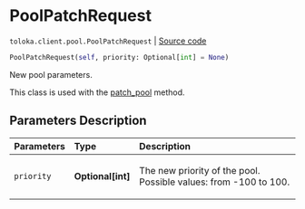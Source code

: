 # PoolPatchRequest
`toloka.client.pool.PoolPatchRequest` | [Source code](https://github.com/Toloka/toloka-kit/blob/v1.2.2/src/client/pool/__init__.py#L282)

```python
PoolPatchRequest(self, priority: Optional[int] = None)
```

New pool parameters.


This class is used with the [patch_pool](toloka.client.TolokaClient.patch_pool.md) method.

## Parameters Description

| Parameters | Type | Description |
| :----------| :----| :-----------|
`priority`|**Optional\[int\]**|<p>The new priority of the pool. Possible values: from -100 to 100.</p>
